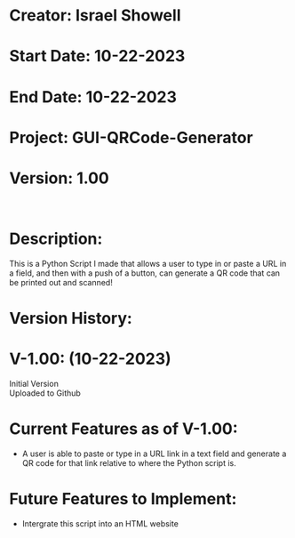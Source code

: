 # Creator: Israel Showell
# Start Date: 10-22-2023
# End Date: 10-22-2023
# Project: GUI-QRCode-Generator
# Version: 1.00

<br>

# Description: 
This is a Python Script I made that allows a user to type in or paste a URL in a field, and then with a push of a button, can generate a QR code that can be printed out and scanned!

# Version History:
# V-1.00: (10-22-2023)
Initial Version <br>
Uploaded to Github


# Current Features as of V-1.00:
- A user is able to paste or type in a URL link in a text field and generate a QR code for that link relative to where the Python script is.

# Future Features to Implement:
- Intergrate this script into an HTML website
